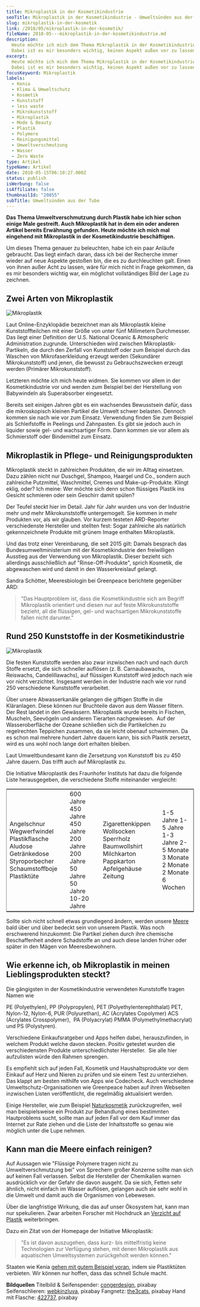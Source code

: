 ```yaml
---
title: Mikroplastik in der Kosmetikindustrie
seoTitle: Mikroplastik in der Kosmetikindustrie - Umweltsünden aus der Tube
slug: mikroplastik-in-der-kosmetik
link: /2018/05/mikroplastik-in-der-kosmetik/
fileName: 2018-05---mikroplastik-in-der-kosmetikindustrie.md
description:
  Heute möchte ich mich dem Thema Mikroplastik in der Kosmetikindustrie widmen.
  Dabei ist es mir besonders wichtig, keinen Aspekt außen vor zu lassen.
excerpt:
  Heute möchte ich mich dem Thema Mikroplastik in der Kosmetikindustrie widmen.
  Dabei ist es mir besonders wichtig, keinen Aspekt außen vor zu lassen.
focusKeyword: Mikroplastik
labels:
  - Kenia
  - Klima & Umweltschutz
  - Kosmetik
  - Kunststoff
  - less waste
  - Mikrokunststoff
  - Mikroplastik
  - Mode & Beauty
  - Plastik
  - Polymere
  - Reinigungsmittel
  - Umweltverschmutzung
  - Wasser
  - Zero Waste
type: Artikel
typeName: Artikel
date: 2018-05-15T06:10:27.000Z
status: publish
isWerbung: false
isAffiliate: false
thumbnailId: "20855"
subTitle: Umweltsünden aus der Tube
---
```


<strong>Das Thema Umweltverschmutzung durch Plastik habe ich hier schon einige
Male gestreift. Auch Mikroplastik hat in dem ein oder anderen Artikel bereits
Erwähnung gefunden. Heute möchte ich mich mal eingehend mit Mikroplastik in der
Kosmetikindustrie beschäftigen.</strong>

Um dieses Thema genauer zu beleuchten, habe ich ein paar Anläufe gebraucht. Das
liegt einfach daran, dass ich bei der Recherche immer wieder auf neue Aspekte
gestoßen bin, die es zu durchleuchten galt. Einen von ihnen außer Acht zu
lassen, wäre für mich nicht in Frage gekommen, da es mir besonders wichtig war,
ein möglichst vollständiges Bild der Lage zu zeichnen.

## Zwei Arten von Mikroplastik

![Mikroplastik](http://cardamonchai.com/wp-content/uploads/2018/05/soap-dispenser-2337697_640-400x252.jpg)

Laut Online-Enzyklopädie bezeichnet man als Mikroplastik kleine
Kunststoffteilchen mit einer Größe von unter fünf Millimetern Durchmesser. Das
liegt einer Definition der U.S. National Oceanic &amp; Atmospheric
Administration zugrunde. Unterschieden wird zwischen Mikroplastik-Partikeln, die
durch den Zerfall von Kunststoff oder zum Beispiel durch das Waschen von
Mikrofaserkleidung erzeugt werden (Sekundärer Mikrokunststoff) und jenen, die
bewusst zu Gebrauchszwecken erzeugt werden (Primärer Mikrokunststoff).

Letzteren möchte ich mich heute widmen. Sie kommen vor allem in der
Kosmetikindustrie vor und werden zum Beispiel bei der Herstellung von
Babywindeln als Superabsorber eingesetzt.

Bereits seit einigen Jahren gibt es ein wachsendes Bewusstsein dafür, dass die
mikroskopisch kleinen Partikel die Umwelt schwer belasten. Dennoch kommen sie
nach wie vor zum Einsatz. Verwendung finden Sie zum Beispiel als Schleifstoffe
in Peelings und Zahnpasten. Es gibt sie jedoch auch in liquider sowie gel- und
wachsartiger Form. Dann kommen sie vor allem als Schmierstoff oder Bindemittel
zum Einsatz.

## Mikroplastik in Pflege- und Reinigungsprodukten

Mikroplastik steckt in zahlreichen Produkten, die wir im Alltag einsetzen. Dazu
zählen nicht nur Duschgel, Shampoo, Haargel und Co., sondern auch zahlreiche
Putzmittel, Waschmittel, Cremes und Make-up-Produkte. Klingt eklig, oder? Ich
meine: Wer möchte sich denn schon flüssiges Plastik ins Gesicht schmieren oder
sein Geschirr damit spülen?

Der Teufel steckt hier im Detail. Jahr für Jahr wurden uns von der Industrie
mehr und mehr Mikrokunststoffe untergemogelt. Sie kommen in mehr Produkten vor,
als wir glauben. Vor kurzem testeten ARD-Reporter verschiedenste Hersteller und
stellten fest: Sogar zahlreiche als natürlich gekennzeichnete Produkte mit
grünem Image enthalten Mikroplastik.

Und das trotz einer Vereinbarung, die seit 2015 gilt: Damals besprach das
Bundesumweltministerium mit der Kosmetikindustrie den freiwilligen Ausstieg aus
der Verwendung von Mikroplastik. Dieser bezieht sich allerdings ausschließlich
auf "Rinse-Off-Produkte", sprich Kosmetik, die abgewaschen wird und damit in den
Wasserkreislauf gelangt.

Sandra Schötter, Meeresbiologin bei Greenpeace berichtete gegenüber ARD:

<blockquote>"Das Hauptproblem ist, dass die Kosmetikindustrie sich am Begriff Mikroplastik orientiert und diesen nur auf feste Mikrokunststoffe bezieht, all die flüssigen, gel- und wachsartigen Mikrokunststoffe fallen nicht darunter."</blockquote>

## Rund 250 Kunststoffe in der Kosmetikindustrie

![Mikroplastik](http://cardamonchai.com/wp-content/uploads/2018/05/safety-net-3289548_640-400x266.jpg)

Die festen Kunststoffe werden also zwar inzwischen nach und nach durch Stoffe
ersetzt, die sich schneller auflösen (z. B. Carnaubawachs, Reiswachs,
Candelillawachs), auf flüssigen Kunststoff wird jedoch nach wie vor nicht
verzichtet. Insgesamt werden in der Industrie nach wie vor rund 250 verschiedene
Kunststoffe verarbeitet.

Über unsere Abwasserkanäle gelangen die giftigen Stoffe in die Kläranlagen.
Diese können nur Bruchteile davon aus dem Wasser filtern. Der Rest landet in den
Gewässern. Mikroplastik wurde bereits in Fischen, Muscheln, Seevögeln und
anderen Tierarten nachgewiesen.  Auf der Wasseroberfläche der Ozeane schließen
sich die Partikelchen zu regelrechten Teppichen zusammen, da sie leicht obenauf
schwimmen. Da es schon mal mehrere hundert Jahre dauern kann, bis sich Plastik
zersetzt, wird es uns wohl noch lange dort erhalten bleiben.

Laut Umweltbundesamt kann die Zersetzung von Kunststoff bis zu 450 Jahre dauern.
Das trifft auch auf Mikroplastik zu.

Die Initiative Mikroplastik des Fraunhofer Instituts hat dazu die folgende Liste
herausgegeben, die verschiedene Stoffe miteinander vergleicht:

<table border="1" rules="groups">
<tbody>
<tr>
<td>Angelschnur
Wegwerfwindel
Plastikflasche
Aludose
Getränkedose
Styroporbecher
Schaumstoffboje
Plastiktüte</td>
<td>600 Jahre
450 Jahre
450 Jahre
200 Jahre
200 Jahre
50 Jahre
50 Jahre
10-20 Jahre</td>
<td></td>
<td>Zigarettenkippen
Wollsocken
Sperrholz
Baumwollshirt
Milchkarton
Pappkarton
Apfelgehäuse
Zeitung</td>
<td>1-5 Jahre
1-5 Jahre
1-3 Jahre
2-5 Monate
3 Monate
2 Monate
2 Monate
6 Wochen</td>
</tr>
</tbody>
</table>

Sollte sich nicht schnell etwas grundlegend ändern, werden unsere
[Meere](/2018/03/world-ocean-summit-2018/) bald über und über bedeckt sein von
unserem Plastik. Was noch erschwerend hinzukommt: Die Partikel ziehen durch ihre
chemische Beschaffenheit andere Schadstoffe an und auch diese landen früher oder
später in den Mägen von Meeresbewohnern.

## Wie erkenne ich, ob Mikroplastik in meinen Lieblingsprodukten steckt?

Die gängigsten in der Kosmetikindustrie verwendeten Kunststoffe tragen Namen wie

PE (Polyethylen), PP (Polypropylen), PET (Polyethylenterephthalat) PET,
Nylon-12, Nylon-6, PUR (Polyurethan), AC (Acrylates Copolymer) ACS (Acrylates
Crosspolymer),  PA (Polyacrylat) PMMA (Polymethylmethacrylat) und PS
(Polystyren).

Verschiedene Einkaufsratgeber und Apps helfen dabei, herauszufinden, in welchem
Produkt welche davon stecken. Positiv getestet wurden die verschiedensten
Produkte unterschiedlichster Hersteller.  Sie alle hier aufzulisten würde den
Rahmen sprengen.

Es empfiehlt sich auf jeden Fall, Kosmetik und Haushaltsprodukte vor dem Einkauf
auf Herz und Nieren zu prüfen und sie einem Test zu unterziehen. Das klappt am
besten mithilfe von Apps wie Codecheck. Auch verschiedene
Umweltschutz-Organisationen wie Greenpeace haben auf ihren Webseiten inzwischen
Listen veröffentlicht, die regelmäßig aktualisiert werden.

Einige Hersteller, wie zum Beispiel [Naturkosmetik](https://www.boerlind.com/)
zurückzugreifen, weil man beispielsweise ein Produkt zur Behandlung eines
bestimmten Hautproblems sucht, sollte man auf jeden Fall vor dem Kauf immer das
Internet zur Rate ziehen und die Liste der Inhaltsstoffe so genau wie möglich
unter die Lupe nehmen.

## Kann man die Meere einfach reinigen?

Auf Aussagen wie "Flüssige Polymere tragen nicht zu Umweltverschmutzung bei" von
Sprechern großer Konzerne sollte man sich auf keinen Fall verlassen. Selbst die
Hersteller der Chemikalien warnen ausdrücklich vor der Gefahr die davon ausgeht.
Da sie sich, Fetten sehr ähnlich, nicht einfach im Wasser auflösen, gelangen
auch sie sehr wohl in die Umwelt und damit auch die Organismen von Lebewesen.

Über die langfristige Wirkung, die das auf unser Ökosystem hat, kann man nur
spekulieren. Zwar arbeiten Forscher mit Hochdruck an
[Verzicht auf Plastik](/2018/04/forscher-hoffen-auf-plastikfressendes-enzym/)
weiterbringen.

Dazu ein Zitat von der Homepage der Initiative Mikroplastik:

<blockquote>"Es ist davon auszugehen, dass kurz- bis mittelfristig keine Technologien zur Verfügung stehen, mit denen Mikroplastik aus aquatischen Umweltsystemen zurückgeholt werden können."</blockquote>

Staaten wie Kenia
[gehen mit gutem Beispiel voran](/2017/08/kenia-sagt-plastiktueten-nein-danke/),
indem sie Plastiktüten verbieten. Wir können nur hoffen, dass das schnell Schule
macht.

<strong>Bildquellen</strong> Titelbild &amp; Seifenspender:
[congerdesign](https://pixabay.com/de/users/congerdesign-509903/), pixabay
Seifenschlieren:
[webkinzluva](https://pixabay.com/de/users/webkinzluva1598-6544824/), pixabay
Fangnetz: [the3cats](https://pixabay.com/de/users/the3cats-2135817/), pixabay
Hand mit Flasche: [422737](https://pixabay.com/de/users/422737-422737/), pixabay
